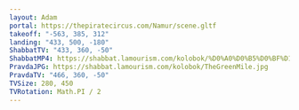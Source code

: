 ```yaml
---
layout: Adam
portal: https://thepiratecircus.com/Namur/scene.gltf
takeoff: "-563, 385, 312"
landing: "433, 500, -180"
ShabbatTV: "433, 360, -50"
ShabbatMP4: https://shabbat.lamourism.com/kolobok/%D0%A0%D0%B5%D0%BF%D1%80%D0%B5%D1%81%D1%81%D0%B8%D0%B8.mp4
PravdaJPG: https://shabbat.lamourism.com/kolobok/TheGreenMile.jpg
PravdaTV: "466, 360, -50"
TVSize: 280, 450
TVRotation: Math.PI / 2
---
```

